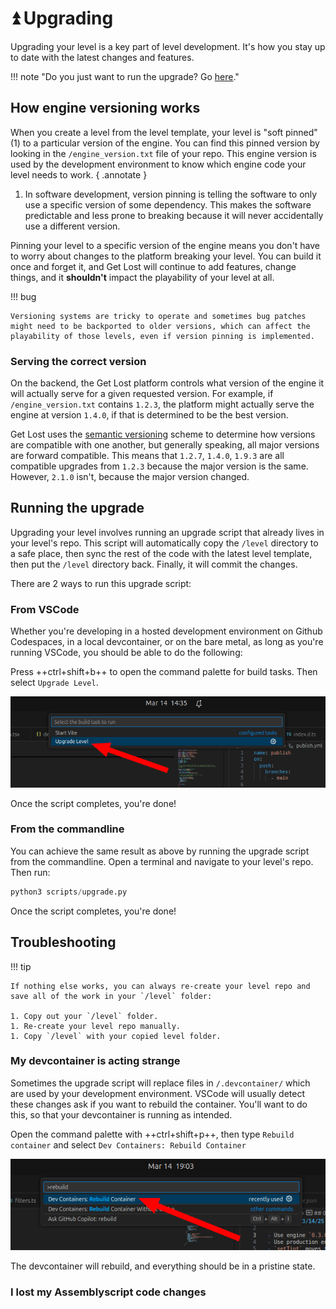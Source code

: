 # ⏫️ Upgrading

Upgrading your level is a key part of level development. It's how you stay up to date with the latest changes and features.

!!! note "Do you just want to run the upgrade? Go [here](#running-the-upgrade)."

## How engine versioning works

When you create a level from the level template, your level is "soft pinned" (1) to a particular version of the engine. You can find this pinned version by looking in the `/engine_version.txt` file of your repo. This engine version is used by the development environment to know which engine code your level needs to work.
{ .annotate }

1. In software development, version pinning is telling the software to only use a specific version of some dependency. This makes the software predictable and less prone to breaking because it will never accidentally use a different version.

Pinning your level to a specific version of the engine means you don't have to worry about changes to the platform breaking your level. You can build it once and forget it, and Get Lost will continue to add features, change things, and it **shouldn't** impact the playability of your level at all.

!!! bug

    Versioning systems are tricky to operate and sometimes bug patches might need to be backported to older versions, which can affect the playability of those levels, even if version pinning is implemented.

### Serving the correct version

On the backend, the Get Lost platform controls what version of the engine it will actually serve for a given requested version. For example, if `/engine_version.txt` contains `1.2.3`, the platform might actually serve the engine at version `1.4.0`, if that is determined to be the best version.

Get Lost uses the [semantic versioning](https://en.wikipedia.org/wiki/Software_versioning#Semantic_versioning) scheme to determine how versions are compatible with one another, but generally speaking, all major versions are forward compatible. This means that `1.2.7`, `1.4.0`, `1.9.3` are all compatible upgrades from `1.2.3` because the major version is the same. However, `2.1.0` isn't, because the major version changed.

## Running the upgrade

Upgrading your level involves running an upgrade script that already lives in your level's repo. This script will automatically copy the `/level` directory to a safe place, then sync the rest of the code with the latest level template, then put the `/level` directory back. Finally, it will commit the changes.

There are 2 ways to run this upgrade script:

### From VSCode

Whether you're developing in a hosted development environment on Github Codespaces, in a local devcontainer, or on the bare metal, as long as you're running VSCode, you should be able to do the following:

Press ++ctrl+shift+b++ to open the command palette for build tasks. Then select `Upgrade Level`.

![Upgrade level menu](../assets/upgrade-level-menu.png)

Once the script completes, you're done!

### From the commandline

You can achieve the same result as above by running the upgrade script from the commandline.
Open a terminal and navigate to your level's repo. Then run:

```py
python3 scripts/upgrade.py
```

Once the script completes, you're done!

## Troubleshooting

!!! tip

    If nothing else works, you can always re-create your level repo and save all of the work in your `/level` folder:

    1. Copy out your `/level` folder.
    1. Re-create your level repo manually.
    1. Copy `/level` with your copied level folder.

### My devcontainer is acting strange

Sometimes the upgrade script will replace files in `/.devcontainer/` which are used by your development environment. VSCode will usually detect these changes ask if you want to rebuild the container. You'll want to do this, so that your devcontainer is running as intended.

Open the command palette with ++ctrl+shift+p++, then type `Rebuild container` and select `Dev Containers: Rebuild Container`

![Rebuild devcontainer](../assets/rebuild-devcontainer.png)

The devcontainer will rebuild, and everything should be in a pristine state.

### I lost my Assemblyscript code changes
